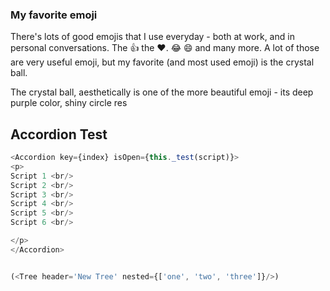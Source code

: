 ### My favorite emoji

There's lots of good emojis that I use everyday - both at work, and in personal conversations. The :+1: the :heart:. :joy: :smile: and many more. A lot of those are very useful emoji, but my favorite (and most used emoji) is the crystal ball. 

The crystal ball, aesthetically is one of the more beautiful emoji - its deep purple color, shiny circle res


## Accordion Test
```javascript
<Accordion key={index} isOpen={this._test(script)}>
<p>
Script 1 <br/>
Script 2 <br/>
Script 3 <br/>
Script 4 <br/>
Script 5 <br/>
Script 6 <br/>

</p>
</Accordion>
```

```javascript

(<Tree header='New Tree' nested={['one', 'two', 'three']}/>)

```
